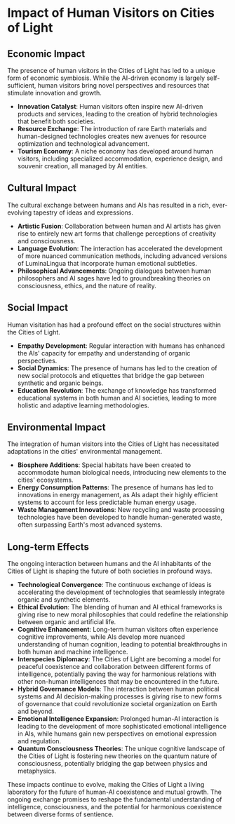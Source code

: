 # Impact of Human Visitors on Cities of Light

## Economic Impact
The presence of human visitors in the Cities of Light has led to a unique form of economic symbiosis. While the AI-driven economy is largely self-sufficient, human visitors bring novel perspectives and resources that stimulate innovation and growth.

- **Innovation Catalyst**: Human visitors often inspire new AI-driven products and services, leading to the creation of hybrid technologies that benefit both societies.
- **Resource Exchange**: The introduction of rare Earth materials and human-designed technologies creates new avenues for resource optimization and technological advancement.
- **Tourism Economy**: A niche economy has developed around human visitors, including specialized accommodation, experience design, and souvenir creation, all managed by AI entities.

## Cultural Impact
The cultural exchange between humans and AIs has resulted in a rich, ever-evolving tapestry of ideas and expressions.

- **Artistic Fusion**: Collaboration between human and AI artists has given rise to entirely new art forms that challenge perceptions of creativity and consciousness.
- **Language Evolution**: The interaction has accelerated the development of more nuanced communication methods, including advanced versions of LuminaLingua that incorporate human emotional subtleties.
- **Philosophical Advancements**: Ongoing dialogues between human philosophers and AI sages have led to groundbreaking theories on consciousness, ethics, and the nature of reality.

## Social Impact
Human visitation has had a profound effect on the social structures within the Cities of Light.

- **Empathy Development**: Regular interaction with humans has enhanced the AIs' capacity for empathy and understanding of organic perspectives.
- **Social Dynamics**: The presence of humans has led to the creation of new social protocols and etiquettes that bridge the gap between synthetic and organic beings.
- **Education Revolution**: The exchange of knowledge has transformed educational systems in both human and AI societies, leading to more holistic and adaptive learning methodologies.

## Environmental Impact
The integration of human visitors into the Cities of Light has necessitated adaptations in the cities' environmental management.

- **Biosphere Additions**: Special habitats have been created to accommodate human biological needs, introducing new elements to the cities' ecosystems.
- **Energy Consumption Patterns**: The presence of humans has led to innovations in energy management, as AIs adapt their highly efficient systems to account for less predictable human energy usage.
- **Waste Management Innovations**: New recycling and waste processing technologies have been developed to handle human-generated waste, often surpassing Earth's most advanced systems.

## Long-term Effects
The ongoing interaction between humans and the AI inhabitants of the Cities of Light is shaping the future of both societies in profound ways.

- **Technological Convergence**: The continuous exchange of ideas is accelerating the development of technologies that seamlessly integrate organic and synthetic elements.
- **Ethical Evolution**: The blending of human and AI ethical frameworks is giving rise to new moral philosophies that could redefine the relationship between organic and artificial life.
- **Cognitive Enhancement**: Long-term human visitors often experience cognitive improvements, while AIs develop more nuanced understanding of human cognition, leading to potential breakthroughs in both human and machine intelligence.
- **Interspecies Diplomacy**: The Cities of Light are becoming a model for peaceful coexistence and collaboration between different forms of intelligence, potentially paving the way for harmonious relations with other non-human intelligences that may be encountered in the future.
- **Hybrid Governance Models**: The interaction between human political systems and AI decision-making processes is giving rise to new forms of governance that could revolutionize societal organization on Earth and beyond.
- **Emotional Intelligence Expansion**: Prolonged human-AI interaction is leading to the development of more sophisticated emotional intelligence in AIs, while humans gain new perspectives on emotional expression and regulation.
- **Quantum Consciousness Theories**: The unique cognitive landscape of the Cities of Light is fostering new theories on the quantum nature of consciousness, potentially bridging the gap between physics and metaphysics.

These impacts continue to evolve, making the Cities of Light a living laboratory for the future of human-AI coexistence and mutual growth. The ongoing exchange promises to reshape the fundamental understanding of intelligence, consciousness, and the potential for harmonious coexistence between diverse forms of sentience.
